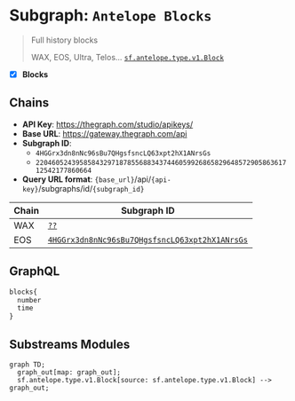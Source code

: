 # Subgraph: `Antelope Blocks`

> Full history blocks
>
> WAX, EOS, Ultra, Telos...
> [`sf.antelope.type.v1.Block`](https://buf.build/pinax/firehose-antelope/docs/main:sf.antelope.type.v1)

- [x] **Blocks**

## Chains

- **API Key**: https://thegraph.com/studio/apikeys/
- **Base URL**: https://gateway.thegraph.com/api
- **Subgraph ID**:
  - `4HGGrx3dn8nNc96sBu7QHgsfsncLQ63xpt2hX1ANrsGs`
  - `22046052439585843297187855688343744605992686582964857290586361712542177860664`
- **Query URL format**: `{base_url}`/api/`{api-key}`/subgraphs/id/`{subgraph_id}`

| Chain | Subgraph ID |
| ----- | ----------- |
| WAX   | [`??`](https://thegraph.com/explorer/subgraphs/???view=Query&chain=arbitrum-one) |
| EOS   | [`4HGGrx3dn8nNc96sBu7QHgsfsncLQ63xpt2hX1ANrsGs`](https://thegraph.com/explorer/subgraphs/4HGGrx3dn8nNc96sBu7QHgsfsncLQ63xpt2hX1ANrsGs?view=Query&chain=arbitrum-one) |

## GraphQL

```graphql
blocks{
  number
  time
}
```

## Substreams Modules

```mermaid
graph TD;
  graph_out[map: graph_out];
  sf.antelope.type.v1.Block[source: sf.antelope.type.v1.Block] --> graph_out;
```